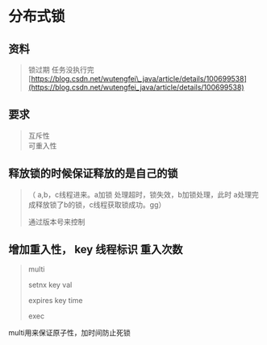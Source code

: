 # 分布式锁

## 资料

> 锁过期 任务没执行完 [https://blog.csdn.net/wutengfei\_java/article/details/100699538](https://blog.csdn.net/wutengfei_java/article/details/100699538)

## 要求

> 互斥性  
> 可重入性

## 释放锁的时候保证释放的是自己的锁

> （ a,b，c线程进来。a加锁 处理超时，锁失效，b加锁处理，此时 a处理完成释放锁了b的锁，c线程获取锁成功。gg）
>
> 通过版本号来控制

## 增加重入性， key 线程标识 重入次数

> multi
>
> setnx key val
>
> expires key time
>
> exec

multi用来保证原子性，加时间防止死锁

